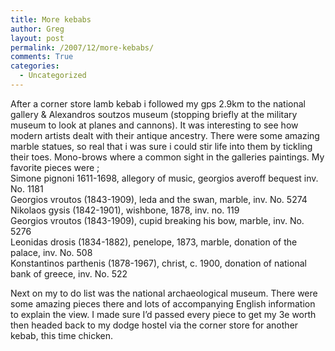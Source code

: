 ```yaml
---
title: More kebabs
author: Greg
layout: post
permalink: /2007/12/more-kebabs/
comments: True
categories:
  - Uncategorized
---
```

After a corner store lamb kebab i followed my gps 2.9km to the national gallery & Alexandros soutzos museum (stopping briefly at the military museum to look at planes and cannons). It was interesting to see how modern artists dealt with their antique ancestry. There were some amazing marble statues, so real that i was sure i could stir life into them by tickling their toes. Mono-brows where a common sight in the galleries paintings. My favorite pieces were ;  
Simone pignoni 1611-1698, allegory of music, georgios averoff bequest inv. No. 1181  
Georgios vroutos (1843-1909), leda and the swan, marble, inv. No. 5274  
Nikolaos gysis (1842-1901), wishbone, 1878, inv. no. 119  
Georgios vroutos (1843-1909), cupid breaking his bow, marble, inv. No. 5276  
Leonidas drosis (1834-1882), penelope, 1873, marble, donation of the palace, inv. No. 508  
Konstantinos parthenis (1878-1967), christ, c. 1900, donation of national bank of greece, inv. No. 522

Next on my to do list was the national archaeological museum. There were some amazing pieces there and lots of accompanying English information to explain the view. I made sure I&#8217;d passed every piece to get my 3e worth then headed back to my dodge hostel via the corner store for another kebab, this time chicken.
